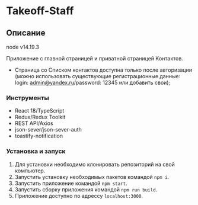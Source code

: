 
# Takeoff-Staff

## Описание
node v14.19.3

Приложение с главной страницей и приватной страницей Контактов.
- Страница со Списком контактов доступна только после авторизации (можно использовать существующие регистрационные данные: login: admin@yandex.ru/password: 12345 или добавить свои);

### Инструменты

- React 18/TypeScript
- Redux/Redux Toolkit
- REST API/Axios
- json-sever/json-sever-auth
- toastify-notification

### Установка и запуск

1. Для установки необходимо клонировать репозиторий на свой компьютер.
2. Запустить установку необходимых пакетов командой `npm i`.
3. Запустить приложение командой `npm start`.
4. Запустить сборку приложения командой `npm run build`.
5. Приложение доступно по адрессу `localhost:3000`.
